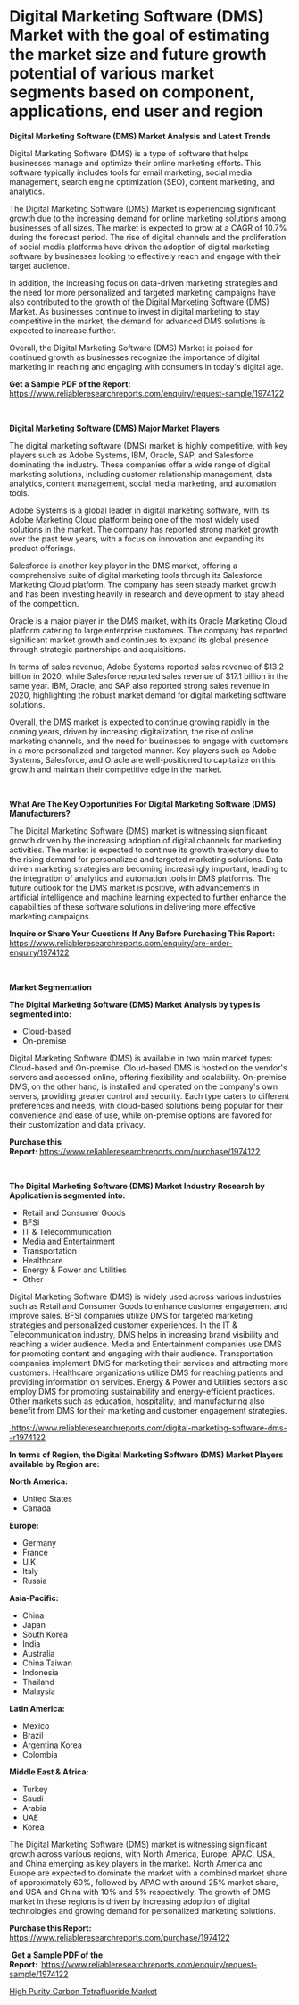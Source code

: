 <p><h1>Digital Marketing Software (DMS) Market with the goal of estimating the market size and future growth potential of various market segments based on component, applications, end user and region</h1></p><p><strong>Digital Marketing Software (DMS) Market Analysis and Latest Trends</strong></p>
<p><p>Digital Marketing Software (DMS) is a type of software that helps businesses manage and optimize their online marketing efforts. This software typically includes tools for email marketing, social media management, search engine optimization (SEO), content marketing, and analytics.</p><p>The Digital Marketing Software (DMS) Market is experiencing significant growth due to the increasing demand for online marketing solutions among businesses of all sizes. The market is expected to grow at a CAGR of 10.7% during the forecast period. The rise of digital channels and the proliferation of social media platforms have driven the adoption of digital marketing software by businesses looking to effectively reach and engage with their target audience.</p><p>In addition, the increasing focus on data-driven marketing strategies and the need for more personalized and targeted marketing campaigns have also contributed to the growth of the Digital Marketing Software (DMS) Market. As businesses continue to invest in digital marketing to stay competitive in the market, the demand for advanced DMS solutions is expected to increase further.</p><p>Overall, the Digital Marketing Software (DMS) Market is poised for continued growth as businesses recognize the importance of digital marketing in reaching and engaging with consumers in today's digital age.</p></p>
<p><strong>Get a Sample PDF of the Report:&nbsp;</strong> <a href="https://www.reliableresearchreports.com/enquiry/request-sample/1974122">https://www.reliableresearchreports.com/enquiry/request-sample/1974122</a></p>
<p>&nbsp;</p>
<p><strong>Digital Marketing Software (DMS) Major Market Players</strong></p>
<p><p>The digital marketing software (DMS) market is highly competitive, with key players such as Adobe Systems, IBM, Oracle, SAP, and Salesforce dominating the industry. These companies offer a wide range of digital marketing solutions, including customer relationship management, data analytics, content management, social media marketing, and automation tools.</p><p>Adobe Systems is a global leader in digital marketing software, with its Adobe Marketing Cloud platform being one of the most widely used solutions in the market. The company has reported strong market growth over the past few years, with a focus on innovation and expanding its product offerings.</p><p>Salesforce is another key player in the DMS market, offering a comprehensive suite of digital marketing tools through its Salesforce Marketing Cloud platform. The company has seen steady market growth and has been investing heavily in research and development to stay ahead of the competition.</p><p>Oracle is a major player in the DMS market, with its Oracle Marketing Cloud platform catering to large enterprise customers. The company has reported significant market growth and continues to expand its global presence through strategic partnerships and acquisitions.</p><p>In terms of sales revenue, Adobe Systems reported sales revenue of $13.2 billion in 2020, while Salesforce reported sales revenue of $17.1 billion in the same year. IBM, Oracle, and SAP also reported strong sales revenue in 2020, highlighting the robust market demand for digital marketing software solutions.</p><p>Overall, the DMS market is expected to continue growing rapidly in the coming years, driven by increasing digitalization, the rise of online marketing channels, and the need for businesses to engage with customers in a more personalized and targeted manner. Key players such as Adobe Systems, Salesforce, and Oracle are well-positioned to capitalize on this growth and maintain their competitive edge in the market.</p></p>
<p>&nbsp;</p>
<p><strong>What Are The Key Opportunities For Digital Marketing Software (DMS) Manufacturers?</strong></p>
<p><p>The Digital Marketing Software (DMS) market is witnessing significant growth driven by the increasing adoption of digital channels for marketing activities. The market is expected to continue its growth trajectory due to the rising demand for personalized and targeted marketing solutions. Data-driven marketing strategies are becoming increasingly important, leading to the integration of analytics and automation tools in DMS platforms. The future outlook for the DMS market is positive, with advancements in artificial intelligence and machine learning expected to further enhance the capabilities of these software solutions in delivering more effective marketing campaigns.</p></p>
<p><strong>Inquire or Share Your Questions If Any Before Purchasing This Report:</strong> <a href="https://www.reliableresearchreports.com/enquiry/pre-order-enquiry/1974122">https://www.reliableresearchreports.com/enquiry/pre-order-enquiry/1974122</a></p>
<p>&nbsp;</p>
<p><strong>Market Segmentation</strong></p>
<p><strong>The Digital Marketing Software (DMS) Market Analysis by types is segmented into:</strong></p>
<p><ul><li>Cloud-based</li><li>On-premise</li></ul></p>
<p><p>Digital Marketing Software (DMS) is available in two main market types: Cloud-based and On-premise. Cloud-based DMS is hosted on the vendor's servers and accessed online, offering flexibility and scalability. On-premise DMS, on the other hand, is installed and operated on the company's own servers, providing greater control and security. Each type caters to different preferences and needs, with cloud-based solutions being popular for their convenience and ease of use, while on-premise options are favored for their customization and data privacy.</p></p>
<p><strong>Purchase this Report:&nbsp;</strong><a href="https://www.reliableresearchreports.com/purchase/1974122">https://www.reliableresearchreports.com/purchase/1974122</a></p>
<p>&nbsp;</p>
<p><strong>The Digital Marketing Software (DMS) Market Industry Research by Application is segmented into:</strong></p>
<p><ul><li>Retail and Consumer Goods</li><li>BFSI</li><li>IT & Telecommunication</li><li>Media and Entertainment</li><li>Transportation</li><li>Healthcare</li><li>Energy & Power and Utilities</li><li>Other</li></ul></p>
<p><p>Digital Marketing Software (DMS) is widely used across various industries such as Retail and Consumer Goods to enhance customer engagement and improve sales. BFSI companies utilize DMS for targeted marketing strategies and personalized customer experiences. In the IT & Telecommunication industry, DMS helps in increasing brand visibility and reaching a wider audience. Media and Entertainment companies use DMS for promoting content and engaging with their audience. Transportation companies implement DMS for marketing their services and attracting more customers. Healthcare organizations utilize DMS for reaching patients and providing information on services. Energy & Power and Utilities sectors also employ DMS for promoting sustainability and energy-efficient practices. Other markets such as education, hospitality, and manufacturing also benefit from DMS for their marketing and customer engagement strategies.</p></p>
<p><a href="https://www.reliableresearchreports.com/digital-marketing-software-dms--r1974122">&nbsp;https://www.reliableresearchreports.com/digital-marketing-software-dms--r1974122</a></p>
<p><strong>In terms of Region, the Digital Marketing Software (DMS) Market Players available by Region are:</strong></p>
<p>
    <p> <strong> North America: </strong>
        <ul>
            <li>United States</li>
            <li>Canada</li>
        </ul>
        </p> 
    <p> <strong> Europe: </strong>
        <ul>
            <li>Germany</li>
            <li>France</li>
            <li>U.K.</li>
            <li>Italy</li>
            <li>Russia</li>
        </ul>
        </p> 
    <p> <strong> Asia-Pacific: </strong>
        <ul>
            <li>China</li>
            <li>Japan</li>
            <li>South Korea</li>
            <li>India</li>
            <li>Australia</li>
            <li>China Taiwan</li>
            <li>Indonesia</li>
            <li>Thailand</li>
            <li>Malaysia</li>
        </ul>
        </p> 
    <p> <strong> Latin America: </strong>
        <ul>
            <li>Mexico</li>
            <li>Brazil</li>
            <li>Argentina Korea</li>
            <li>Colombia</li>
        </ul>
        </p> 
    <p> <strong> Middle East & Africa: </strong>
        <ul>
            <li>Turkey</li>
            <li>Saudi</li>
            <li>Arabia</li>
            <li>UAE</li>
            <li>Korea</li>
        </ul>
    </p>
    </p>
<p><p>The Digital Marketing Software (DMS) market is witnessing significant growth across various regions, with North America, Europe, APAC, USA, and China emerging as key players in the market. North America and Europe are expected to dominate the market with a combined market share of approximately 60%, followed by APAC with around 25% market share, and USA and China with 10% and 5% respectively. The growth of DMS market in these regions is driven by increasing adoption of digital technologies and growing demand for personalized marketing solutions.</p></p>
<p><strong>Purchase this Report: </strong><a href="https://www.reliableresearchreports.com/purchase/1974122">https://www.reliableresearchreports.com/purchase/1974122</a></p>
<p>&nbsp;<strong>Get a Sample PDF of the Report:&nbsp;&nbsp;</strong><a href="https://www.reliableresearchreports.com/enquiry/request-sample/1974122">https://www.reliableresearchreports.com/enquiry/request-sample/1974122</a></p>
<p><strong></strong></p>
<p><p><a href="https://github.com/BerryGuann/Market-Research-Report-List-1/blob/main/high-purity-carbon-tetrafluoride-market.md">High Purity Carbon Tetrafluoride Market</a></p></p>